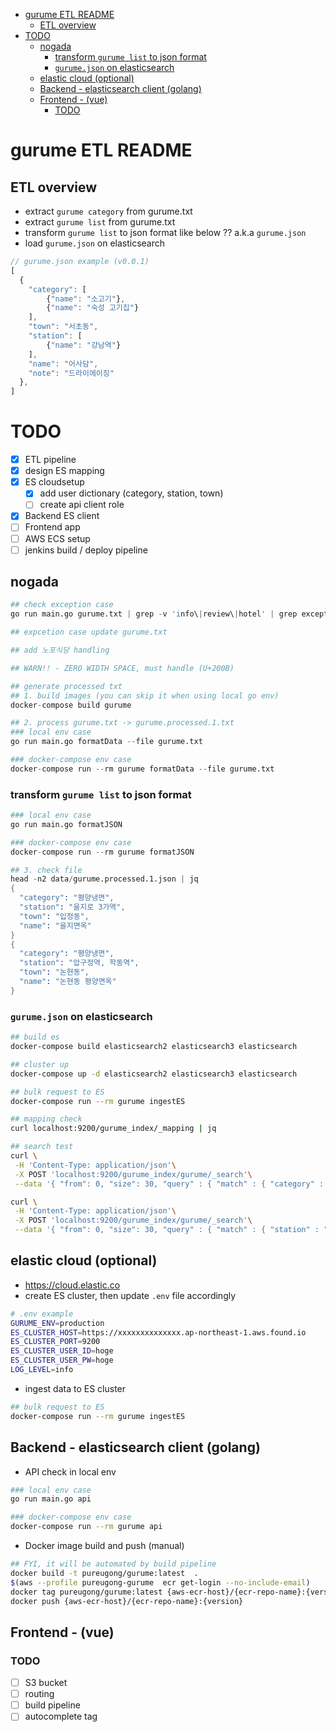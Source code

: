 - [gurume ETL README](#gurume-ETL-README)
  - [ETL overview](#ETL-overview)
- [TODO](#TODO)
  - [nogada](#nogada)
    - [transform `gurume list` to json format](#transform-gurume-list-to-json-format)
    - [`gurume.json` on elasticsearch](#gurumejson-on-elasticsearch)
  - [elastic cloud (optional)](#elastic-cloud-optional)
  - [Backend - elasticsearch client (golang)](#Backend---elasticsearch-client-golang)
  - [Frontend - (vue)](#Frontend---vue)
    - [TODO](#TODO-1)

# gurume ETL README

## ETL overview
- extract `gurume category` from gurume.txt
- extract `gurume list` from gurume.txt
- transform `gurume list` to json format like below ?? a.k.a `gurume.json`
- load `gurume.json` on elasticsearch

```js
// gurume.json example (v0.0.1)
[
  {
    "category": [
        {"name": "소고기"},
        {"name": "숙성 고기집"}
    ],
    "town": "서초동",
    "station": [
        {"name": "강남역"}
    ],
    "name": "어사담",
    "note": "드라이에이징"
  },
]
```

# TODO
- [x] ETL pipeline
- [x] design ES mapping
- [x] ES cloudsetup
  - [x] add user dictionary (category, station, town)
  - [ ] create api client role
- [x] Backend ES client
- [ ] Frontend app
- [ ] AWS ECS setup
- [ ] jenkins build / deploy pipeline

## nogada

```s
## check exception case
go run main.go gurume.txt | grep -v 'info\|review\|hotel' | grep exception

## expcetion case update gurume.txt

## add 노포식당 handling

## WARN!! - ZERO WIDTH SPACE, must handle (U+200B)

## generate processed txt
## 1. build images (you can skip it when using local go env)
docker-compose build gurume 

## 2. process gurume.txt -> gurume.processed.1.txt
### local env case
go run main.go formatData --file gurume.txt

### docker-compose env case
docker-compose run --rm gurume formatData --file gurume.txt
```

### transform `gurume list` to json format

```s
### local env case
go run main.go formatJSON

### docker-compose env case
docker-compose run --rm gurume formatJSON

## 3. check file
head -n2 data/gurume.processed.1.json | jq
{
  "category": "평양냉면",
  "station": "을지로 3가역",
  "town": "입정동",
  "name": "을지면옥"
}
{
  "category": "평양냉면",
  "station": "압구정역, 학동역",
  "town": "논현동",
  "name": "논현동 평양면옥"
}
```

### `gurume.json` on elasticsearch
```sh
## build es
docker-compose build elasticsearch2 elasticsearch3 elasticsearch

## cluster up
docker-compose up -d elasticsearch2 elasticsearch3 elasticsearch

## bulk request to ES
docker-compose run --rm gurume ingestES

## mapping check
curl localhost:9200/gurume_index/_mapping | jq

## search test
curl \
 -H 'Content-Type: application/json'\
 -X POST 'localhost:9200/gurume_index/gurume/_search'\
 --data '{ "from": 0, "size": 30, "query" : { "match" : { "category" : "닭곰탕" } }}' | jq '.hits.hits[]._source.category'

curl \
 -H 'Content-Type: application/json'\
 -X POST 'localhost:9200/gurume_index/gurume/_search'\
 --data '{ "from": 0, "size": 30, "query" : { "match" : { "station" : "을지로 4가역" } }}' | jq '.hits.hits[]._source.station'

```

## elastic cloud (optional)
- https://cloud.elastic.co
- create ES cluster, then update `.env` file accordingly
```sh
# .env example
GURUME_ENV=production
ES_CLUSTER_HOST=https://xxxxxxxxxxxxxx.ap-northeast-1.aws.found.io
ES_CLUSTER_PORT=9200
ES_CLUSTER_USER_ID=hoge
ES_CLUSTER_USER_PW=hoge
LOG_LEVEL=info
```

- ingest data to ES cluster
```sh
## bulk request to ES
docker-compose run --rm gurume ingestES
```

## Backend - elasticsearch client (golang)
- API check in local env
```sh
### local env case
go run main.go api

### docker-compose env case
docker-compose run --rm gurume api
```

- Docker image build and push (manual)
```sh
## FYI, it will be automated by build pipeline
docker build -t pureugong/gurume:latest  .
$(aws --profile pureugong-gurume  ecr get-login --no-include-email)
docker tag pureugong/gurume:latest {aws-ecr-host}/{ecr-repo-name}:{version}
docker push {aws-ecr-host}/{ecr-repo-name}:{version}
```

## Frontend - (vue)

### TODO
- [ ] S3 bucket
- [ ] routing
- [ ] build pipeline
- [ ] autocomplete tag